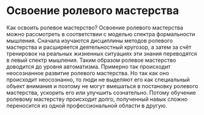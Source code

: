 # Освоение ролевого мастерства

Как освоить ролевое мастерство? Освоение ролевого мастерства можно рассмотреть в соответствии с моделью спектра формальности мышления. Сначала изучаются дисциплины методов ролевого мастерства и расширяется деятельностный кругозор, а затем за счёт тренировок на реальных жизненных ситуациях эти знания переводятся в левый спектр мышления. Таким образом ролевое мастерство доводится до уровня автоматизма. Примерно так происходит неосознанное развитие ролевого мастерства. Но так как оно происходит неосознанно, то люди не выделяют его как специальный объект внимания и поэтому не могут вмешаться в постановку ролевого мастерства, ускорить его или улучшить сознательно. Потому обучение ролевому мастерству происходит долго, полученный навык сложно переносится из одной профессиональной области в другую.
